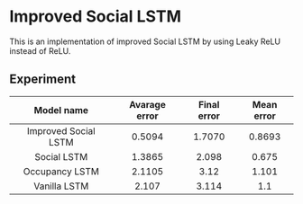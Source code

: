 # Improved Social LSTM
 
This is an implementation of improved Social LSTM by using Leaky ReLU instead of ReLU.

## Experiment  

| Model name | Avarage error | Final error | Mean error |
| :---: | :---: | :---: | :---: |
| Improved Social LSTM | 0.5094 | 1.7070 | 0.8693 |
| Social LSTM | 1.3865 | 2.098 | 0.675 |
| Occupancy LSTM | 2.1105 | 3.12 | 1.101 |
| Vanilla LSTM | 2.107 | 3.114 | 1.1 |



